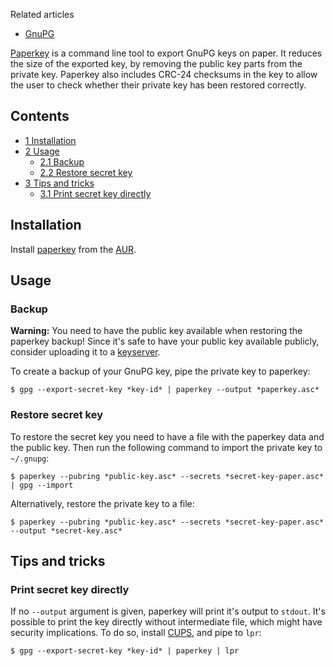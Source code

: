 Related articles

*   [GnuPG](/index.php/GnuPG "GnuPG")

[Paperkey](http://www.jabberwocky.com/software/paperkey/) is a command line tool to export GnuPG keys on paper. It reduces the size of the exported key, by removing the public key parts from the private key. Paperkey also includes CRC-24 checksums in the key to allow the user to check whether their private key has been restored correctly.

## Contents

*   [1 Installation](#Installation)
*   [2 Usage](#Usage)
    *   [2.1 Backup](#Backup)
    *   [2.2 Restore secret key](#Restore_secret_key)
*   [3 Tips and tricks](#Tips_and_tricks)
    *   [3.1 Print secret key directly](#Print_secret_key_directly)

## Installation

Install [paperkey](https://aur.archlinux.org/packages/paperkey/) from the [AUR](/index.php/AUR "AUR").

## Usage

### Backup

**Warning:** You need to have the public key available when restoring the paperkey backup! Since it's safe to have your public key available publicly, consider uploading it to a [keyserver](/index.php/GnuPG#Use_a_keyserver "GnuPG").

To create a backup of your GnuPG key, pipe the private key to paperkey:

```
$ gpg --export-secret-key *key-id* | paperkey --output *paperkey.asc*

```

### Restore secret key

To restore the secret key you need to have a file with the paperkey data and the public key. Then run the following command to import the private key to `~/.gnupg`:

```
$ paperkey --pubring *public-key.asc* --secrets *secret-key-paper.asc* | gpg --import

```

Alternatively, restore the private key to a file:

```
$ paperkey --pubring *public-key.asc* --secrets *secret-key-paper.asc* --output *secret-key.asc*

```

## Tips and tricks

### Print secret key directly

If no `--output` argument is given, paperkey will print it's output to `stdout`. It's possible to print the key directly without intermediate file, which might have security implications. To do so, install [CUPS](/index.php/CUPS "CUPS"), and pipe to `lpr`:

```
$ gpg --export-secret-key *key-id* | paperkey | lpr

```